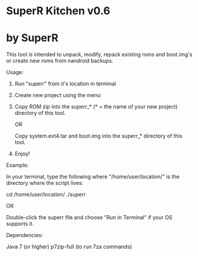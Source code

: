 # SuperR Kitchen v0.6
# by SuperR

This tool is intended to unpack, modify, repack existing roms and boot.img's or create new roms from nandroid backups.

Usage:

1. Run "superr" from it's location in terminal 

2. Create new project using the menu

3. Copy ROM zip into the superr_* (* = the name of your new project) directory of this tool.
   
   OR
   
   Copy system.ext4.tar and boot.img into the superr_* directory of this tool.

4. Enjoy!

Example:

In your terminal, type the following where "/home/user/location/" is the directory where the script lives:

cd /home/user/location/
./superr

OR

Double-click the superr file and choose "Run in Terminal" if your OS supports it.

Dependencies:

Java 7 (or higher)
p7zip-full (to run 7za commands)
